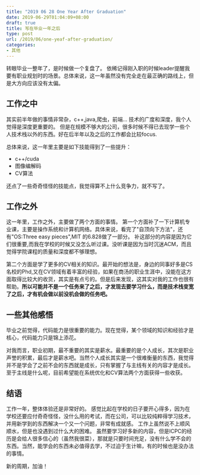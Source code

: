 ```yaml
---
title: "2019 06 28 One Year After Graduation"
date: 2019-06-29T01:04:09+08:00
draft: true
title: 写在毕业一年之后
type: post
url: /2019/06/one-yeaf-after-graduation/
categories:
- 其他
---
```


转眼毕业一整年了，是时候做一个复盘了。
依稀记得刚入职的时候leader提醒我要有职业规划时的场景。总体来说，这一年虽然没有完全走在最正确的路线上，但是大方向应该没有太偏。
## 工作之中

其实前半年做的事情非常杂，c++,java,爬虫，前端...
技术的广度和深度，我个人觉得是深度更重要的。
但是在规模不够大的公司，很多时候不得已去现学一些个人技术栈以外的东西。好在后半年以及之后的工作都会比较focus.

总体来说，这一年里主要是如下技能得到了一些提升：
- c++/cuda
- 图像编解码
- CV算法

还点了一些奇奇怪怪的技能点，我觉得算不上什么竞争力，就不写了。

## 工作之外

这一年里，工作之外，主要做了两个方面的事情。
第一个方面补了一下计算机专业课，主要是操作系统和计算机网络。具体来说，看完了"自顶向下方法"，还有"OS:Three easy pieces",MIT 的6.828做了一部分。
补这部分的内容是因为它们很重要,而我在学校的时候又没怎么听过课。没听课是因为当时沉迷ACM，而且觉得学院课程的质量和深度都不够理想。

第二个方面是学了更多的CV相关的知识。最开始的想法是，身边的同事好多是CS名校的Phd,又在CV领域有着丰富的经验，如果在商汤的职业生涯中，没能在这方面取得比较大的收货，其实是有点亏的。但是后来发现，这其实对我的工作也很有帮助。**所以可能并不是一个任务来了之后，才发现去要学习什么，而是技术栈变宽了之后，才有机会做以前没机会做的任务吧。**

## 一些其他感悟

毕业之前觉得，代码能力是很重要的能力。现在觉得，某个领域的知识和经验才是核心，代码能力只是锦上添花。


对我而言，职业初期，最不重要的其实是薪水。最重要的是个人成长，其次是职业声誉的积累，最后才是薪水吧。当然个人成长其实是一个很难衡量的东西，我觉得并不是学会了之前不会的东西就是成长，只有掌握了与主线有关的内容才是成长。
至于主线是什么呢，目前希望能在系统优化和CV算法两个方面获得一些收获。

## 结语

工作一年，整体体验还是非常好的。
感觉比起在学校的日子要开心得多，因为在学校还要应付奇奇怪怪，没什么用的考试，而在公司，可以比较纯粹得学习技术，并用新学到的东西解决一个又一个问题，非常有成就感。
工作上虽然说不上顺风顺水，但是也没遇到过什么大的困难。
虽然要学习好多新的内容，但是ICPC的经历是会给人很多信心的（虽然我很菜），那就是只要时间充足，没有什么学不会的东西。当然，能学会的东西未必值得去学，不过迫于生计嘛，有的时候也是没办法的事情。

新的周期，加油！









